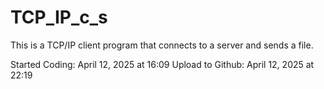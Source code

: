 # TCP_IP_c_s
This is a TCP/IP client program that connects to a server and sends a file.

Started Coding: April 12, 2025 at 16:09
Upload to Github: April 12, 2025 at 22:19